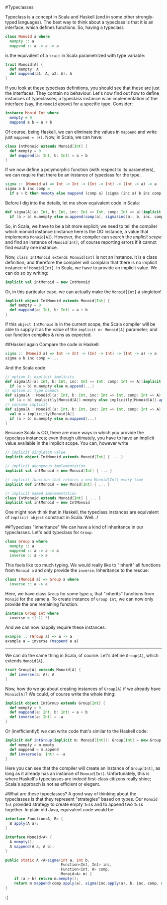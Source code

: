 #Typeclasses

Typeclass is a concept in Scala and Haskell (and in some other strongly-typed languages). The best way
to think about a typeclass is that it is an interface, which defines functions. So, having a typeclass

```haskell
class Monoid a where
  mempty :: a
  mappend :: a -> a -> a
```

is the equivalent of a ``trait`` in Scala parametrized with type variable:

```scala
trait Monoid[A] {
  def mempty: A
  def mappend(a1: A, a2: A): A
}
```

If you look at these typeclass definitions, you should see that these are just the interfaces. They 
contain no behaviour. Let's now find out how to define instances of typeclasses; a typeclass instance is
an implementation of the interface (say, the ``Monoid`` above) for a specific type. Consider:

```haskell
instance Monid Int where
  mempty = 0
  mappend a b = a + b
```

Of course, being Haskell, we can eliminate the values in ``mappend`` and write just ``mappend = (+)``. Now, in Scala, we can have:

```scala
class IntMonoid extends Monoid[Int] {
  def mempty = 0
  def mappend(a: Int, b: Int) = a + b
}
```

If we now define a polymorphic function (with respect to its parameters), we can require that there be an
instance of typeclass for the type.

```haskell
sigma :: (Monoid a) => Int -> Int -> (Int -> Int) -> (Int -> a) -> a
sigma a b inc comp =
  if a > b then mempty else mappend (comp a) (sigma (inc a) b inc comp)
```

Before I dig into the details, let me show equivalent code in Scala:

```scala
def sigma[A](a: Int, b: Int, inc: Int => Int, comp: Int => a)(implicit m: Monoid[A]): A =
  if (a > b) m.mempty else m.append(comp(a), sigma(inc(a), b, inc, comp))
```

So, in Scala, we have to be a bit more explicit; we need to tell the compiler which monoid instance 
(instance here is the OO instance, a value that implements ``Monoid[A]``). However, the compiler can
search the _implicit scope_ and find an instance of ``Monoid[Int]``; of course reporting errors if it 
cannot find exactly one instance.

Now, ``class IntMonoid extends Monoid[Int]`` is not an instance. It is a class definition, and therefore 
the compiler will complain that there is no implicit instance of ``Monoid[Int]``. In Scala, we have to 
provide an implicit value. We can do so by writing:

```scala
implicit val intMonoid = new IntMonoid
```

Or, in this particular case, we can actually make the ``Monoid[Int]`` a singleton! 

```scala
implicit object IntMonoid extends Monoid[Int] {
  def mempty = 0
  def mappend(a: Int, b: Int) = a + b
}
```

If this ``object IntMonoid`` is in the current scope, the Scala compiler will be able to supply it as 
the value of the ``implicit m: Monoid[A]`` parameter; and our function compiles & runs as expected.

##Haskell again
Compare the code in Haskell:

```haskell
sigma :: (Monoid a) => Int -> Int -> (Int -> Int) -> (Int -> a) -> a
sigma a b inc comp = ...
```

And the Scala code

```scala
// option 1: explicit implicits
def sigma[A](a: Int, b: Int, inc: Int => Int, comp: Int => A)(implicit m: Monoid[A]): A =
  if (a > b) m.mempty else m.append(...)
// option 2: type bounds
def sigma[A : Monoid](a: Int, b: Int, inc: Int => Int, comp: Int => A): A =
  if (a > b) implicitly[Monoid[A]].mempty else implicitly[Monoid[A]].append(...)
// consume implicit
def sigma[A : Monoid](a: Int, b: Int, inc: Int => Int, comp: Int => A): A = {
  val m = implicitly[Monoid[A]]
  if (a > b) m.mempty else m.mappend(...)
}
```

Because Scala is OO, there are more ways in which you provide the typeclass instances; even though
ultimately, you have to have an implicit value available in the implicit scope. You can, however
write

```scala
// implicit singleton value
implicit object IntMonoid extends Monoid[Int] { ... }

// implicit anonymous implementation
implicit val intMonoid = new Monoid[Int] { ... }

// implicit function that returns a new Monoid[Int] every time
implicit def intMonoid = new Monid[Int] { ... }

// implicit named implementation
class IntMonoid extends Monoid[Int] { ... }
implicit val intMonoid = new IntMonoid
```

One might now think that in Haskell, the typeclass instances are equivalent of ``implicit object`` construct in Scala. Well...!

##Typeclass "inheritance"
We can have a kind of inheritance in our typeclasses. Let's add typeclass for ``Group``.

```haskell
class Group a where
  mempty :: a
  mappend :: a -> a -> a
  inverse :: a -> a
```

This feels like too much typing. We would really like to "inherit" all functions from ``Monoid a`` and
only provide the ``inverse``. Inheritance to the rescue:

```haskell
class (Monoid a) => Group a where
  inverse :: a -> a
```

Here, we have class ``Group`` for some type ``a``, that "inherits" functions from ``Monoid`` for the 
same a. To create instance of ``Group Int``, we can now only provide the one remaining function.

```haskell
instance Group Int where
  inverse = ((-1) *)
```

And we can now happily require these instances:

```haskell
example :: (Group a) => a -> a
example a = inverse (mappend a a)
```

---

We can do the same thing in Scala, of course. Let's define ``Group[A]``, which extends ``Monoid[A]``.

```scala
trait Group[A] extends Monoid[A] {
  def inverse(a: A): A
}
```

Now, how do we go about creating instances of ``Group[A]`` if we already have ``Monoid[A]``? We could, 
of course write the whole thing:

```scala
implicit object IntGroup extends Group[Int] {
  def mempty = 0
  def mappend(a: Int, b: Int) = a + b
  def inverse(a: Int) = -a
}
```

Or (inefficiently!) we can write code that's similar to the Haskell code:

```scala
implicit def intGroup(implicit m: Monoid[Int]): Group[Int] = new Group[Int] {
  def mempty = m.empty
  def mappend = m.append
  def invserse(a: Int) = -a
}
```

Here you can see that the compiler will create an instance of ``Group[Int]``, as long as it already
has an instance of ``Monoid[Int]``. Unfortunately, this is where Haskell's typeclasses are indeed
first-class citizens really shine; Scala's approach is not as efficient or elegant.

#What are these typeclasses?
A good way of thinking about the typeclasses is that they represent "strategies" based on types.
Our ``Monoid Int`` provided strategy to create empty ``Int``s and to append two ``Int``s together.
In plain old Java, equivalent code would be:

```java
interface Function<A, B> {
  B apply(A a);
}

interface Monoid<A> {
  A mempty();
  A mappend(A a, A b);
}

public static A <A>sigma(int a, int b, 
                         Function<Int, Int> inc,
                         Function<Int, A> comp,
                         Monoid<A> m) {
    if (a > b) return m.mempty();
    return m.mappend(comp.apply(a), sigma(inc.apply(a), b, inc, comp, m);
}
```

:(
